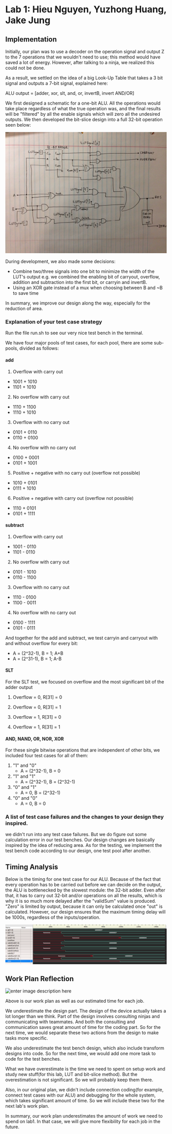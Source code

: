 # Lab 1: Hieu Nguyen, Yuzhong Huang, Jake Jung

## Implementation
Initially, our plan was to use a decoder on the operation signal and output Z to the 7 operations that we wouldn't need to use; this method would have saved a lot of energy. However, after talking to a ninja, we realized this could not be done.

As a result, we settled on the idea of a big Look-Up Table that takes a 3 bit signal and outputs a 7-bit signal, explained here:

ALU output = [adder, xor, slt, and, or, invertB, invert AND/OR]

We first designed a schematic for a one-bit ALU. All the operations would take place regardless of what the true operation was, and the final results will be "filtered" by all the enable signals which will zero all the undesired outputs. We then developed the bit-slice design into a full 32-bit operation seen below:

![Alt Text](images/ALU.jpg)

During development, we also made some decisions:

* Combine two/three signals into one bit to minimize the width of the LUT's output e.g. we combined the enabling bit of carryout, overflow, addition and subtraction into the first bit, or carryin and invertB.
* Using an XOR gate instead of a mux when choosing between B and ~B to save time

In summary, we improve our design along the way, especially for the reduction of area.

### Explanation of your test case strategy

Run the file run.sh to see our very nice test bench in the terminal.

We have four major pools of test cases, for each pool, there are some sub-pools, divided as follows:

#### add
1. Overflow with carry out
  * 1001 + 1010
  * 1101 + 1010
2. No overflow with carry out
  * 1110 + 1100
  * 1110 + 1010
3. Overflow with no carry out
  * 0101 + 0110
  * 0110 + 0100
4. No overflow with no carry out
  * 0100 + 0001
  * 0101 + 1001
5. Positive + negative with no carry out (overflow not possible)
  * 1010 + 0101
  * 0111 + 1010
6. Positive + negative with carry out (overflow not possible)
  * 1110 + 0101
  * 0101 + 1111

#### subtract
1. Overflow with carry out
  * 1001 - 0110
  * 1101 - 0110
2. No overflow with carry out
  * 0101 - 1010
  * 0110 - 1100
3. Overflow with no carry out
  * 1110 - 0100
  * 1100 - 0011
4. No overflow with no carry out
  * 0100 - 1111
  * 0101 - 0111

And together for the add and subtract, we test carryin and carryout with and without overflow for every bit:

   * A = (2^32-1), B = 1; A+B
   * A = (2^31-1), B = 1; A-B

#### SLT
For the SLT test, we focused on overflow and the most significant bit of the adder output

1. Overflow = 0, R[31] = 0

2. Overflow = 0, R[31] = 1

3. Overflow = 1, R[31] = 0

4. Overflow = 1, R[31] = 1

#### AND, NAND, OR, NOR, XOR

For these single bitwise operations that are independent of other bits, we included four test cases for all of them:

1. "1" and "0"
   * A = (2^32-1), B = 0
2. "1" and "1"
   * A = (2^32-1), B = (2^32-1)
3. "0" and "1"
   * A = 0, B = (2^32-1)
4. "0" and "0"     
   * A = 0, B = 0

### A list of test case failures and the changes to your design they inspired.
we didn't run into any test case failures. But we do figure out some calculation error in our test benches. Our design changes are basically inspired by the idea of reducing area. As for the testing, we implement the test bench code according to our design, one test pool after another.

## Timing Analysis

Below is the timing for one test case for our ALU. Because of the fact that every operation has to be carried out before we can decide on the output, the ALU is bottlenecked by the slowest module: the 32-bit adder. Even after that, it has to carry out 32-bit and/or operations on all the results, which is why it is so much more delayed after the "validSum" value is produced. "Zero" is limited by output, because it can only be calculated once "out" is calculated. However, our design ensures that the maximum timing delay will be 1000s, regardless of the inputs/operation.

![Alt Text](images/aluWaveforms.PNG)

## Work Plan Reflection
![enter image description here](https://lh3.googleusercontent.com/-SDQt45WEFUo/Vh-dJQOAacI/AAAAAAAAAHc/bc1PpNZ1law/s0/work+plan+reflection.png "work plan reflection.png")

Above is our work plan as well as our estimated time for each job.

We underestimate the design part. The design of the device actually takes a lot longer than we think. Part of the design involves consulting ninjas and communicating with teammates. And both the consulting and communication saves great amount of time for the coding part. So for the next time, we would separate these two actions from the design to make tasks more specific.

We also underestimate the test bench design, which also include transform designs into code. So for the next time, we would add one more task to code for the test benches.

What we have overestimate is the time we need to spent on setup work and study new stuff(for this lab, LUT and bit-slice method). But the overestimation is not significant. So we will probably keep them there.

Also, in our original plan, we didn't include connection coding(for example, connect test cases with our ALU) and debugging for the whole system, which takes significant amount of time. So we will include these two for the next lab's work plan.

In summary, our work plan underestimates the amount of work we need to spend on lab1. In that case, we will give more flexibility for each job in the future.
